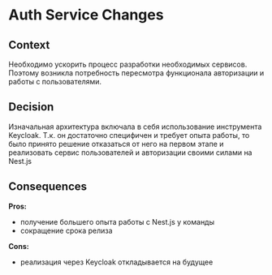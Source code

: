 # Auth Service Changes

## Context

Необходимо ускорить процесс разработки необходимых сервисов. Поэтому возникла потребность пересмотра функционала авторизации и работы с пользователями.

## Decision

Изначальная архитектура включала в себя использование инструмента Keycloak. Т.к. он достаточно специфичен и требует опыта работы, то было принято решение отказаться от него на первом этапе и реализовать сервис пользователей и авторизации своими силами на Nest.js

## Consequences

**Pros:**
- получение большего опыта работы с Nest.js у команды
- сокращение срока релиза

**Cons:**
- реализация через Keycloak откладывается на будущее

